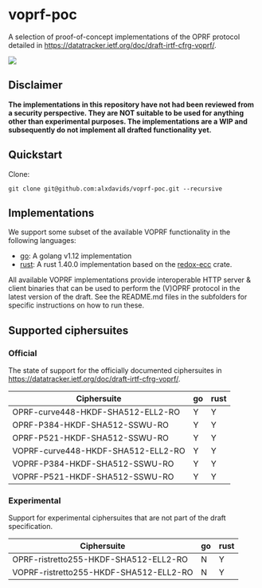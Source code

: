# voprf-poc

A selection of proof-of-concept implementations of the OPRF protocol
detailed in <https://datatracker.ietf.org/doc/draft-irtf-cfrg-voprf/>.

![](https://github.com/alxdavids/voprf-poc/workflows/Tests%20on%20CI/badge.svg)

## Disclaimer

**The implementations in this repository have not had been reviewed from
a security perspective. They are NOT suitable to be used for
anything other than experimental purposes. The implementations are a
WIP and subsequently do not implement all drafted functionality yet.**

## Quickstart

Clone:
```
git clone git@github.com:alxdavids/voprf-poc.git --recursive
```

## Implementations

We support some subset of the available VOPRF functionality in the
following languages:

- [go](go/): A golang v1.12 implementation
- [rust](rust/): A rust 1.40.0 implementation based on the 
  [redox-ecc](https://github.com/armfazh/redox-ecc/) crate.

All available VOPRF implementations provide interoperable HTTP server &
client binaries that can be used to perform the (V)OPRF protocol in the
latest version of the draft. See the README.md files in the subfolders
for specific instructions on how to run these.

## Supported ciphersuites

### Official

The state of support for the officially documented ciphersuites in
<https://datatracker.ietf.org/doc/draft-irtf-cfrg-voprf/>.

| Ciphersuite | go | rust |
| ----------- | -- | ---- |
| OPRF-curve448-HKDF-SHA512-ELL2-RO | Y | Y |
| OPRF-P384-HKDF-SHA512-SSWU-RO | Y | Y |
| OPRF-P521-HKDF-SHA512-SSWU-RO | Y | Y |
| VOPRF-curve448-HKDF-SHA512-ELL2-RO | Y | Y |
| VOPRF-P384-HKDF-SHA512-SSWU-RO | Y | Y |
| VOPRF-P521-HKDF-SHA512-SSWU-RO | Y | Y |

### Experimental

Support for experimental ciphersuites that are not part of the draft
specification.

| Ciphersuite | go | rust |
| ----------- | -- | ---- |
| OPRF-ristretto255-HKDF-SHA512-ELL2-RO | N | Y |
| VOPRF-ristretto255-HKDF-SHA512-ELL2-RO | N | Y |
